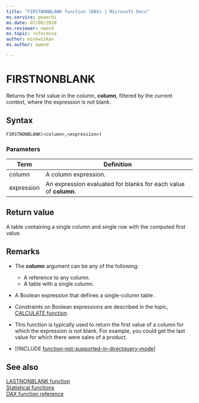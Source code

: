 ```yaml
---
title: "FIRSTNONBLANK function (DAX) | Microsoft Docs"
ms.service: powerbi 
ms.date: 07/08/2020
ms.reviewer: owend
ms.topic: reference
author: minewiskan
ms.author: owend

---
```

# FIRSTNONBLANK

Returns the first value in the column, **column**, filtered by the current context, where the expression is not blank.  
  
## Syntax  
  
```dax
FIRSTNONBLANK(<column>,<expression>)  
```
  
### Parameters  
  
|Term|Definition|  
|--------|--------------|  
|column|A column expression.|  
|expression|An expression evaluated for blanks for each value of **column**.|  
  
## Return value

A table containing a single column and single row with the computed first value.  
  
## Remarks

- The **column** argument can be any of the following:  
  - A reference to any column.  
  - A table with a single column.  
  
- A Boolean expression that defines a single-column table .  
  
- Constraints on Boolean expressions are described in the topic, [CALCULATE function](calculate-function-dax.md).  
  
- This function is typically used to return the first value of a column for which the expression is not blank. For example, you could get the last value for which there were sales of a product.  
  
- [!INCLUDE [function-not-supported-in-directquery-mode](includes/function-not-supported-in-directquery-mode.md)]
  
## See also

[LASTNONBLANK function](lastnonblank-function-dax.md)  
[Statistical functions](statistical-functions-dax.md)  
[DAX function reference](dax-function-reference.md)  
